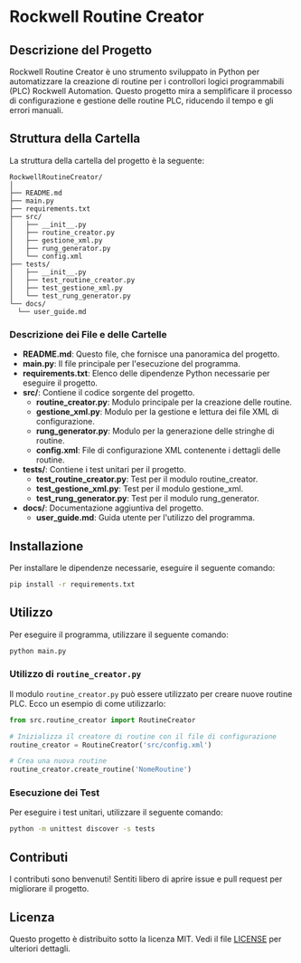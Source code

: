 # Rockwell Routine Creator

## Descrizione del Progetto

Rockwell Routine Creator è uno strumento sviluppato in Python per automatizzare la creazione di routine per i controllori logici programmabili (PLC) Rockwell Automation. Questo progetto mira a semplificare il processo di configurazione e gestione delle routine PLC, riducendo il tempo e gli errori manuali.

## Struttura della Cartella

La struttura della cartella del progetto è la seguente:

```
RockwellRoutineCreator/
│
├── README.md
├── main.py
├── requirements.txt
├── src/
│   ├── __init__.py
│   ├── routine_creator.py
│   ├── gestione_xml.py
│   ├── rung_generator.py
│   └── config.xml
├── tests/
│   ├── __init__.py
│   ├── test_routine_creator.py
│   ├── test_gestione_xml.py
│   └── test_rung_generator.py
└── docs/
  └── user_guide.md
```

### Descrizione dei File e delle Cartelle

- **README.md**: Questo file, che fornisce una panoramica del progetto.
- **main.py**: Il file principale per l'esecuzione del programma.
- **requirements.txt**: Elenco delle dipendenze Python necessarie per eseguire il progetto.
- **src/**: Contiene il codice sorgente del progetto.
  - **routine_creator.py**: Modulo principale per la creazione delle routine.
  - **gestione_xml.py**: Modulo per la gestione e lettura dei file XML di configurazione.
  - **rung_generator.py**: Modulo per la generazione delle stringhe di routine.
  - **config.xml**: File di configurazione XML contenente i dettagli delle routine.
- **tests/**: Contiene i test unitari per il progetto.
  - **test_routine_creator.py**: Test per il modulo routine_creator.
  - **test_gestione_xml.py**: Test per il modulo gestione_xml.
  - **test_rung_generator.py**: Test per il modulo rung_generator.
- **docs/**: Documentazione aggiuntiva del progetto.
  - **user_guide.md**: Guida utente per l'utilizzo del programma.

## Installazione

Per installare le dipendenze necessarie, eseguire il seguente comando:

```bash
pip install -r requirements.txt
```

## Utilizzo

Per eseguire il programma, utilizzare il seguente comando:

```bash
python main.py
```

### Utilizzo di `routine_creator.py`

Il modulo `routine_creator.py` può essere utilizzato per creare nuove routine PLC. Ecco un esempio di come utilizzarlo:

```python
from src.routine_creator import RoutineCreator

# Inizializza il creatore di routine con il file di configurazione
routine_creator = RoutineCreator('src/config.xml')

# Crea una nuova routine
routine_creator.create_routine('NomeRoutine')
```

### Esecuzione dei Test

Per eseguire i test unitari, utilizzare il seguente comando:

```bash
python -m unittest discover -s tests
```

## Contributi

I contributi sono benvenuti! Sentiti libero di aprire issue e pull request per migliorare il progetto.

## Licenza

Questo progetto è distribuito sotto la licenza MIT. Vedi il file [LICENSE](LICENSE) per ulteriori dettagli.